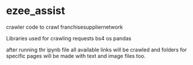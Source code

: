 # ezee_assist
crawler code to crawl franchisesuppliernetwork

Libraries used for crawling 
requests
bs4
os
pandas

after running thr ipynb file all available links will be crawled and folders for specific pages will be made with text and image files too.
